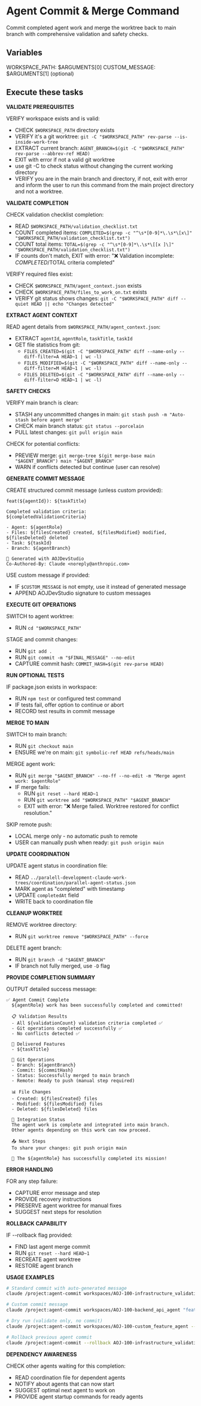 # Agent Commit & Merge Command

Commit completed agent work and merge the worktree back to main branch with comprehensive validation and safety checks.

## Variables
WORKSPACE_PATH: $ARGUMENTS[0]
CUSTOM_MESSAGE: $ARGUMENTS[1] (optional)

## Execute these tasks

**VALIDATE PREREQUISITES**

VERIFY workspace exists and is valid:
- CHECK `$WORKSPACE_PATH` directory exists
- VERIFY it's a git worktree: `git -C "$WORKSPACE_PATH" rev-parse --is-inside-work-tree`
- EXTRACT current branch: `AGENT_BRANCH=$(git -C "$WORKSPACE_PATH" rev-parse --abbrev-ref HEAD)`
- EXIT with error if not a valid git worktree
- use git -C to check status without changing the current working directory
- VERIFY you are in the main branch and directory, if not, exit with error and inform the user to run this command from the main project directory and not a worktree. 

**VALIDATE COMPLETION**

CHECK validation checklist completion:
- READ `$WORKSPACE_PATH/validation_checklist.txt`
- COUNT completed items: `COMPLETED=$(grep -c "^\s*[0-9]*\.\s*\[x\]" "$WORKSPACE_PATH/validation_checklist.txt")`
- COUNT total items: `TOTAL=$(grep -c "^\s*[0-9]*\.\s*\[[x ]\]" "$WORKSPACE_PATH/validation_checklist.txt")`
- IF counts don't match, EXIT with error: "❌ Validation incomplete: $COMPLETED/$TOTAL criteria completed"

VERIFY required files exist:
- CHECK `$WORKSPACE_PATH/agent_context.json` exists
- CHECK `$WORKSPACE_PATH/files_to_work_on.txt` exists
- VERIFY git status shows changes: `git -C "$WORKSPACE_PATH" diff --quiet HEAD || echo "Changes detected"`

**EXTRACT AGENT CONTEXT**

READ agent details from `$WORKSPACE_PATH/agent_context.json`:
- EXTRACT `agentId`, `agentRole`, `taskTitle`, `taskId`
- GET file statistics from git:
  - `FILES_CREATED=$(git -C "$WORKSPACE_PATH" diff --name-only --diff-filter=A HEAD~1 | wc -l)`
  - `FILES_MODIFIED=$(git -C "$WORKSPACE_PATH" diff --name-only --diff-filter=M HEAD~1 | wc -l)`
  - `FILES_DELETED=$(git -C "$WORKSPACE_PATH" diff --name-only --diff-filter=D HEAD~1 | wc -l)`

**SAFETY CHECKS**

VERIFY main branch is clean:
- STASH any uncommitted changes in main: `git stash push -m "Auto-stash before agent merge"`
- CHECK main branch status: `git status --porcelain`
- PULL latest changes: `git pull origin main`

CHECK for potential conflicts:
- PREVIEW merge: `git merge-tree $(git merge-base main "$AGENT_BRANCH") main "$AGENT_BRANCH"`
- WARN if conflicts detected but continue (user can resolve)

**GENERATE COMMIT MESSAGE**

CREATE structured commit message (unless custom provided):
```
feat(${agentId}): ${taskTitle}

Completed validation criteria:
${completedValidationCriteria}

- Agent: ${agentRole}  
- Files: ${filesCreated} created, ${filesModified} modified, ${filesDeleted} deleted
- Task: ${taskId}
- Branch: ${agentBranch}

🤖 Generated with AOJDevStudio
Co-Authored-By: Claude <noreply@anthropic.com>
```

USE custom message if provided:
- IF `$CUSTOM_MESSAGE` is not empty, use it instead of generated message
- APPEND AOJDevStudio signature to custom messages

**EXECUTE GIT OPERATIONS**

SWITCH to agent worktree:
- RUN `cd "$WORKSPACE_PATH"`

STAGE and commit changes:
- RUN `git add .`
- RUN `git commit -m "$FINAL_MESSAGE" --no-edit`
- CAPTURE commit hash: `COMMIT_HASH=$(git rev-parse HEAD)`

**RUN OPTIONAL TESTS**

IF package.json exists in workspace:
- RUN `npm test` or configured test command
- IF tests fail, offer option to continue or abort
- RECORD test results in commit message

**MERGE TO MAIN**

SWITCH to main branch:
- RUN `git checkout main`
- ENSURE we're on main: `git symbolic-ref HEAD refs/heads/main`

MERGE agent work:
- RUN `git merge "$AGENT_BRANCH" --no-ff --no-edit -m "Merge agent work: $agentRole"`
- IF merge fails:
  - RUN `git reset --hard HEAD~1`
  - RUN `git worktree add "$WORKSPACE_PATH" "$AGENT_BRANCH"`
  - EXIT with error: "❌ Merge failed. Worktree restored for conflict resolution."

SKIP remote push:
- LOCAL merge only - no automatic push to remote
- USER can manually push when ready: `git push origin main`

**UPDATE COORDINATION**

UPDATE agent status in coordination file:
- READ `../paralell-development-claude-work-trees/coordination/parallel-agent-status.json`
- MARK agent as "completed" with timestamp
- UPDATE `completedAt` field
- WRITE back to coordination file

**CLEANUP WORKTREE**

REMOVE worktree directory:
- RUN `git worktree remove "$WORKSPACE_PATH" --force`

DELETE agent branch:
- RUN `git branch -d "$AGENT_BRANCH"`
- IF branch not fully merged, use `-D` flag

**PROVIDE COMPLETION SUMMARY**

OUTPUT detailed success message:
```
✅ Agent Commit Complete
  ${agentRole} work has been successfully completed and committed!
  
  📋 Validation Results
  - All ${validationCount} validation criteria completed ✅
  - Git operations completed successfully ✅
  - No conflicts detected ✅
  
  🎯 Delivered Features
  - ${taskTitle}
  
  💾 Git Operations
  - Branch: ${agentBranch}
  - Commit: ${commitHash}
  - Status: Successfully merged to main branch
  - Remote: Ready to push (manual step required)
  
  📊 File Changes
  - Created: ${filesCreated} files
  - Modified: ${filesModified} files  
  - Deleted: ${filesDeleted} files
  
  🔄 Integration Status
  The agent work is complete and integrated into main branch.
  Other agents depending on this work can now proceed.
  
  📤 Next Steps
  To share your changes: git push origin main
  
  🚀 The ${agentRole} has successfully completed its mission!
```

**ERROR HANDLING**

FOR any step failure:
- CAPTURE error message and step
- PROVIDE recovery instructions
- PRESERVE agent worktree for manual fixes
- SUGGEST next steps for resolution

**ROLLBACK CAPABILITY**

IF --rollback flag provided:
- FIND last agent merge commit
- RUN `git reset --hard HEAD~1`
- RECREATE agent worktree
- RESTORE agent branch

**USAGE EXAMPLES**
```bash
# Standard commit with auto-generated message
claude /project:agent-commit workspaces/AOJ-100-infrastructure_validation_agent

# Custom commit message
claude /project:agent-commit workspaces/AOJ-100-backend_api_agent "feat: custom backend integration"

# Dry run (validate only, no commit)
claude /project:agent-commit workspaces/AOJ-100-custom_feature_agent --dry-run

# Rollback previous agent commit
claude /project:agent-commit --rollback AOJ-100-infrastructure_validation_agent
```

**DEPENDENCY AWARENESS**

CHECK other agents waiting for this completion:
- READ coordination file for dependent agents
- NOTIFY about agents that can now start
- SUGGEST optimal next agent to work on
- PROVIDE agent startup commands for ready agents